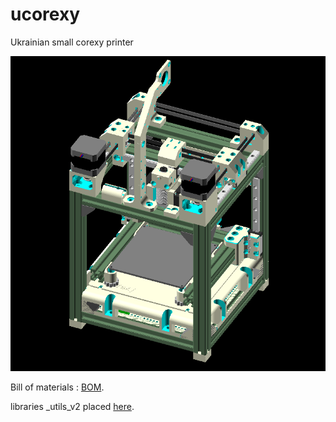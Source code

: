 # ucorexy
Ukrainian small corexy printer

![](./render.png)

Bill of materials : [BOM](./bom.txt).

libraries _utils_v2 placed [here](https://github.com/aleknest/_utils_v2).
